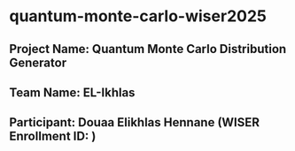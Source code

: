 # quantum-monte-carlo-wiser2025
## Project Name: Quantum Monte Carlo Distribution Generator
## Team Name: EL-Ikhlas
## Participant: Douaa Elikhlas Hennane (WISER Enrollment ID: )
